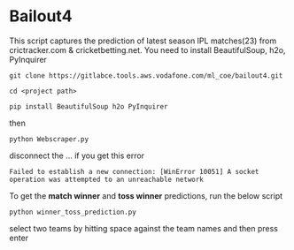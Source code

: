# Bailout4

This script captures the prediction of latest season IPL matches(23) from crictracker.com & cricketbetting.net.
You need to install BeautifulSoup, h2o, PyInquirer

```git clone https://gitlabce.tools.aws.vodafone.com/ml_coe/bailout4.git```

```cd <project path>```

```pip install BeautifulSoup h2o PyInquirer```

then

```python Webscraper.py```

disconnect the ... if you get this error

```Failed to establish a new connection: [WinError 10051] A socket operation was attempted to an unreachable network```

To get the **match winner** and **toss winner** predictions, run the below script

```python winner_toss_prediction.py```

select two teams by hitting space against the team names and then press enter
